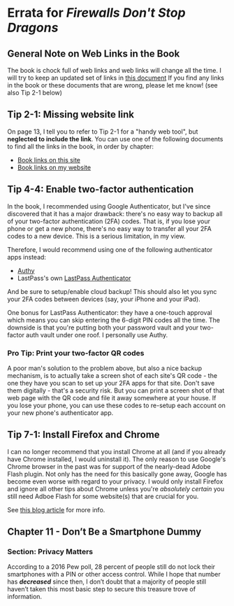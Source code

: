 # Errata for *Firewalls Don't Stop Dragons*

## General Note on Web Links in the Book

The book is chock full of web links and web links will change all the time. I will try to keep an updated set of links in [this document](BookLinks_v3.md) If you find any links in the book or these documents that are wrong, please let me know!
(see also Tip 2-1 below)

## Tip 2-1: Missing website link
 
On page 13, I tell you to refer to Tip 2-1 for a "handy web tool", but **neglected to include the link**. You can use one of the following documents to find all the links in the book, in order by chapter:

* [Book links on this site](BookLinks_v3.md)
* [Book links on my website](https://firewallsdontstopdragons.com/book-links-v3/)

## Tip 4-4: Enable two-factor authentication

In the book, I recommended using Google Authenticator, but I've since discovered that it has a major drawback: there's no easy way to backup all of your two-factor authentication (2FA) codes. That is, if you lose your phone or get a new phone, there's no easy way to transfer all your 2FA codes to a new device. This is a serious limitation, in my view.

Therefore, I would recommend using one of the following authenticator apps instead:
* [Authy](https://authy.com/)
* LastPass's own [LastPass Authenticator](https://lastpass.com/auth/)

And be sure to setup/enable cloud backup! This should also let you sync your 2FA codes between devices (say, your iPhone and your iPad).

One bonus for LastPass Authenticator: they have a one-touch approval which means you can skip entering the 6-digit PIN codes all the time. The downside is that you're putting both your password vault and your two-factor auth vault under one roof. I personally use Authy.

### Pro Tip: Print your two-factor QR codes

A poor man's solution to the problem above, but also a nice backup mechanism, is to actually take a screen shot of each site's QR code - the one they have you scan to set up your 2FA apps for that site. Don't save them digitally - that's a security risk. But you can print a screen shot of that web page with the QR code and file it away somewhere at your house. If you lose your phone, you can use these codes to re-setup each account on your new phone's authenticator app.

## Tip 7-1: Install Firefox and Chrome

I can no longer recommend that you install Chrome at all (and if you already have Chrome installed, I would uninstall it). The only reason to use Google's Chrome browser in the past was for support of the nearly-dead Adobe Flash plugin. Not only has the need for this basically gone away, Google has become even worse with regard to your privacy. I would only install Firefox and ignore all other tips about Chrome unless you're *absolutely certain* you still need Adboe Flash for some website(s) that are crucial for you. 

See [this blog article](https://firewallsdontstopdragons.com/its-time-switch-to-firefox/) for more info.

## Chapter 11 - Don’t Be a Smartphone Dummy

### Section: Privacy Matters

According to a 2016 Pew poll, 28 percent of people still do not lock their smartphones with a PIN or other access control. While I hope that number has ***decreased*** since then, I don’t doubt that a majority of people still haven’t taken this most basic step to secure this treasure trove of information.
